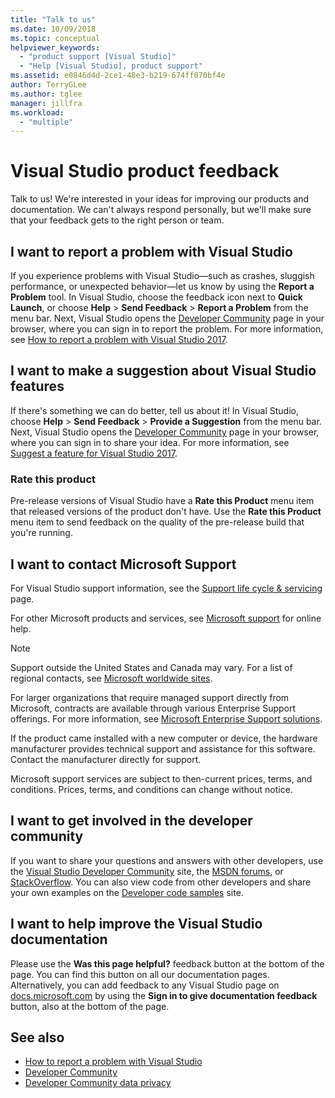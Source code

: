 ```yaml
---
title: "Talk to us"
ms.date: 10/09/2018
ms.topic: conceptual
helpviewer_keywords:
  - "product support [Visual Studio]"
  - "Help [Visual Studio], product support"
ms.assetid: e0846d4d-2ce1-48e3-b219-674ff070bf4e
author: TerryGLee
ms.author: tglee
manager: jillfra
ms.workload:
  - "multiple"
---
```

# Visual Studio product feedback

Talk to us! We're interested in your ideas for improving our products and documentation. We can't always respond personally, but we'll make sure that your feedback gets to the right person or team.

## I want to report a problem with Visual Studio

If you experience problems with Visual Studio&mdash;such as crashes, sluggish performance, or unexpected behavior&mdash;let us know by using the **Report a Problem** tool. In Visual Studio, choose the feedback icon next to **Quick Launch**, or choose **Help** > **Send Feedback** > **Report a Problem** from the menu bar. Next, Visual Studio opens the [Developer Community](https://developercommunity.visualstudio.com) page in your browser, where you can sign in to report the problem. For more information, see [How to report a problem with Visual Studio 2017](how-to-report-a-problem-with-visual-studio-2017.md).

## I want to make a suggestion about Visual Studio features

If there's something we can do better, tell us about it! In Visual Studio, choose **Help** > **Send Feedback** > **Provide a Suggestion** from the menu bar. Next, Visual Studio opens the [Developer Community](https://developercommunity.visualstudio.com) page in your browser, where you can sign in to share your idea. For more information, see [Suggest a feature for Visual Studio 2017](suggest-a-feature.md).

### Rate this product

Pre-release versions of Visual Studio have a **Rate this Product** menu item that released versions of the product don't have. Use the **Rate this Product** menu item to send feedback on the quality of the pre-release build that you're running.

## I want to contact Microsoft Support

For Visual Studio support information, see the [Support life cycle & servicing](/visualstudio/productinfo/vs-servicing-vs) page.

For other Microsoft products and services, see [Microsoft support](http://go.microsoft.com/fwlink/?LinkID=99019) for online help.

> [!NOTE]
> Support outside the United States and Canada may vary. For a list of regional contacts, see [Microsoft worldwide sites](http://www.microsoft.com/worldwide/).

For larger organizations that require managed support directly from Microsoft, contracts are available through various Enterprise Support offerings. For more information, see [Microsoft Enterprise Support solutions](http://go.microsoft.com/fwlink/?LinkId=258223).

If the product came installed with a new computer or device, the hardware manufacturer provides technical support and assistance for this software. Contact the manufacturer directly for support.

Microsoft support services are subject to then-current prices, terms, and conditions. Prices, terms, and conditions can change without notice.

## I want to get involved in the developer community

If you want to share your questions and answers with other developers, use the [Visual Studio Developer Community](https://developercommunity.visualstudio.com) site, the [MSDN forums](https://social.msdn.microsoft.com/Forums/home), or [StackOverflow](http://stackoverflow.com/). You can also view code from other developers and share your own examples on the [Developer code samples](https://code.msdn.microsoft.com/) site.

## I want to help improve the Visual Studio documentation

Please use the **Was this page helpful?** feedback button at the bottom of the page. You can find this button on all our documentation pages. Alternatively, you can add feedback to any Visual Studio page on [docs.microsoft.com](https://docs.microsoft.com/visualstudio/) by using the **Sign in to give documentation feedback** button, also at the bottom of the page.

## See also

* [How to report a problem with Visual Studio](how-to-report-a-problem-with-visual-studio-2017.md)
* [Developer Community](https://developercommunity.visualstudio.com)
* [Developer Community data privacy](developer-community-privacy.md)
